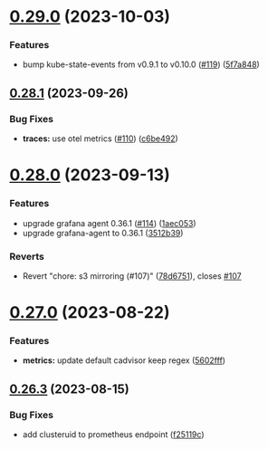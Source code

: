 # [0.29.0](https://github.com/observeinc/manifests/compare/v0.28.1...v0.29.0) (2023-10-03)


### Features

* bump kube-state-events from v0.9.1 to v0.10.0 ([#119](https://github.com/observeinc/manifests/issues/119)) ([5f7a848](https://github.com/observeinc/manifests/commit/5f7a8482eb0802dc9e7da596662b199bb13e01f4))



## [0.28.1](https://github.com/observeinc/manifests/compare/v0.28.0...v0.28.1) (2023-09-26)


### Bug Fixes

* **traces:** use otel metrics ([#110](https://github.com/observeinc/manifests/issues/110)) ([c6be492](https://github.com/observeinc/manifests/commit/c6be4926362a36cda00ed1dbe272f4e648d25bf5))



# [0.28.0](https://github.com/observeinc/manifests/compare/v0.27.0...v0.28.0) (2023-09-13)


### Features

* upgrade grafana agent 0.36.1 ([#114](https://github.com/observeinc/manifests/issues/114)) ([1aec053](https://github.com/observeinc/manifests/commit/1aec053ffdf1b21a5635c190bb4b12c1d8c4d496))
* upgrade grafana-agent to 0.36.1 ([3512b39](https://github.com/observeinc/manifests/commit/3512b397b280570fa01410b2fb53b5487f6505ba))


### Reverts

* Revert "chore: s3 mirroring (#107)" ([78d6751](https://github.com/observeinc/manifests/commit/78d67514f9089a44e5dbb7b6686b54601d7ef077)), closes [#107](https://github.com/observeinc/manifests/issues/107)



# [0.27.0](https://github.com/observeinc/manifests/compare/v0.26.3...v0.27.0) (2023-08-22)


### Features

* **metrics:** update default cadvisor keep regex ([5602fff](https://github.com/observeinc/manifests/commit/5602fff8e3f6a8dcbcc92c9b49bde9ee6857b93e))



## [0.26.3](https://github.com/observeinc/manifests/compare/v0.26.2...v0.26.3) (2023-08-15)


### Bug Fixes

* add clusteruid to prometheus endpoint ([f25119c](https://github.com/observeinc/manifests/commit/f25119c5f30323ff9ce34b27077fd8f65e8305f6))



